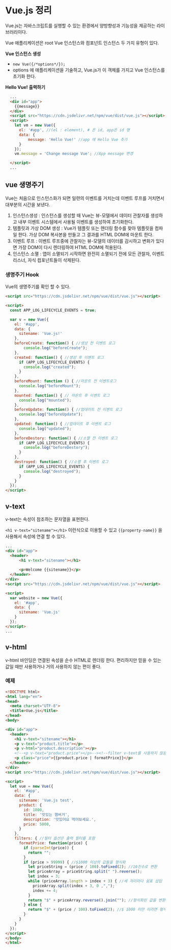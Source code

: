 # Vue.js 정리

Vue.js는 자바스크립트를 실행할 수 있는 환경에서 양방향성과 기능성을 제공하는 라이브러리이다.

Vue 애플리케이션은 root Vue 인스턴스와 컴포넌트 인스턴스 두 가지 유형이 있다.

**Vue 인스턴스 생성**
- `new Vue({/*options*/});`
- options 에 애플리케이션을 기술하고, Vue.js가 이 객체를 가지고 Vue 인스턴스를 초기화 한다.

 **Hello Vue! 출력하기**

```html
  ...
  <div id="app">
    {{message}}
  </div>
  <script src="https://cdn.jsdelivr.net/npm/vue/dist/vue.js"></script>
  <script>
    let vm = new Vue({
      el: '#app', //(el : element), # 은 id, app은 id 명
      data: {
          message: 'Hello Vue!' //app 에 Hello Vue 추가
      }
    });
    vm.message = 'Change message Vue'; //App message 변경

  </script>
  ...
```


## vue 생명주기
Vue는 처음으로 인스턴스화가 되면 일련의 이벤트를 거치는데 이벤트 루프를 거치면서 대부분의 시간을 보낸다.

1. 인스턴스생성 : 인스턴스를 생성할 때 Vue는 뷰-모델에서 데이터 관찰자를 생성하고 내부 이벤트 시스템에서 사용될 이벤트를 생성하여 초기화한다.
2. 템플릿과 가상 DOM 생성 : Vue가 템플릿 또는 렌더링 함수를 찾아 템플릿을 컴파일 한다. 가상 DOM 복사본을 만들고 그 결과를 HTML DOM에 마운트 한다.
3. 이벤트 루프 : 이벤트 루프중에 관찰자는 뷰-모델의 데이터를 감시하고 변화가 있다면 가장 DOM이 다시 렌더링하여 HTML DOM에 적용된다.
4. 인스턴스 소멸 : 앱이 소멸되기 시작하면 완전히 소멸되기 전에 모든 관찰자, 이벤트 리스너, 자식 컴포넌트들이 삭제된다.

### 생명주기 Hook 

Vue의 생명주기를 확인 할 수 있다.

```html
<script src="https://cdn.jsdelivr.net/npm/vue/dist/vue.js"></script>

<script>
  const APP_LOG_LIFECYCLE_EVENTS = true;

  var v = new Vue({
    el: '#app',
    data: {
      sitename: 'Vue.js!'
    },
    beforeCreate: function() { //생성 전 이벤트 로그
        console.log("beforeCreate");
    },
    created: function() { //생성 후 이벤트 로그
      if (APP_LOG_LIFECYCLE_EVENTS) {
        console.log("created");
      }
    },
    beforeMount: function () { //마운트 전 이벤트로그
      console.log("beforeMount");
    },
    mounted: function() { // 마운트 후 이벤트 로그
      console.log("mounted");
    },
    beforeUpdate: function() { //업데이트 전 이벤트 로그
      console.log("beforeUpdate");
    },
    updated: function() { //업데이트 후 이벤트 로그
      console.log("updated");
    },
    beforeDestory: function() { //소멸 전 이벤트 로그
      if (APP_LOG_LIFECYCLE_EVENTS) {
        console.log("beforeDestory");
      }
    },
    destroyed: function() { //소멸 후 이벤트 로그
      if (APP_LOG_LIFECYCLE_EVENTS) {
        console.log("destroyed");
      }
    }
  });
</script>
```
## v-text 

v-text는 속성이 참조하는 문자열을 표현한다.

`<h1 v-text="sitename"></h1>` 이런식으로 이용할 수 있고 `{{property-name}}` 을 사용해서 속성에 연결 할 수 있다.

```html
...
<div id="app">
  <header>
      <h1 v-text="sitename"></h1>
      
      <p>Welcome {{sitename}}</p>
  </header>
</div>
<script src="https://cdn.jsdelivr.net/npm/vue/dist/vue.js"></script>

<script>
  var website = new Vue({
    el: '#app',
    data: {
      sitename: 'Vue.js'
    }
  });
</script>
...
```

## v-html
v-html 바인딩은 연결된 속성을 순수 HTML로 렌더링 한다. 편리하지만 믿을 수 있는 값일 때만 사용하거나 거의 사용하지 않는 편이 좋다.

### 예제 
```html
<!DOCTYPE html>
<html lang="en">
<head>
  <meta charset="UTF-8">
  <title>Vue.js</title>
</head>
<body>

<div id="app">
  <header>
    <h1 v-text="sitename"></h1>
    <p v-text="product.title"></p>
    <p v-html="product.description"></p>
    <!--<p v-text="product.price"></p>--><!--filter v-text를 사용하지 않음-->
    <p class="price">{{product.price | formatPrice}}</p>
  </header>
</div>
<script src="https://cdn.jsdelivr.net/npm/vue/dist/vue.js"></script>

<script>
  let vue = new Vue({
    el: '#app',
    data: {
      sitename: 'Vue.js test',
      product: {
        id: 1000,
        title: '맛있는 햄버거',
        description: '맛있어요 먹어보세요.',
        price: 5000,
      }
    },
    filters: { //필터 옵션은 출력 필터를 포함
      formatPrice: function(price) {
        if (parseInt(price)) {
          return "";
        }
        if (price > 99999) { //$1000 이상의 값들을 형식화
          let priceString = (price / 100).toFixed(2); //10진수로 변환
          let priceArray = priceString.split(" ").reverse();
          let index = 3;
          while (priceArray.length > index + 3) { //세 자리마다 쉼표 삽입
            priceArray.split(index + 3, 0 ,",");
            index += 4;
          }
          return "$" + priceArray.reverse().join(""); //형식화된 값을 변환
        } else {
          return "$" + (price / 100).toFixed(2); //$ 1000 미만 이라면 형식화된 10진 수 값 반환
        }
      }
    }
  });
</script>
</body>
</html>

```
